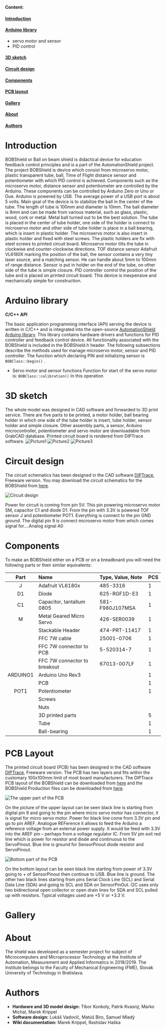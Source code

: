 **Content:**

#### [Introduction](#introduction)<br/>
#### [Arduino library](#arduino-library)<br/>
* servo motor and sensor
* PID control
#### [3D sketch](#3d-sketch)<br/>
#### [Circuit design](#circuit-design)<br/>
#### [Components](#components)<br/>
#### [PCB layout](#pcb-layout)<br/>
#### [Gallery](#gallery)<br/>
#### [About](#about)<br/>
#### [Authors](#authors)<br/>

# <a name="introduction"/>Introduction

BOBShield or Ball on beam shield is didactical device for education feedback control principles and is a part of the AutomationShield project. The project BOBShield is device which consist from microservo motor, plastic transparent tube, ball, Time of Flight distance sensor and potentiometer with which PID control is achieved. Components such as the microservo motor, distance sensor and potentiometer are controlled by the Arduino. These components can be controlled by Arduino Zero or Uno or Due. Arduino is powered by USB. The average power of a USB port is about 5 volts. Main goal of the device is to stabilize the ball in the center of the tube. The length of tube is 100mm and diameter is 10mm. The ball diameter is 8mm and can be made from various material, such as glass, plastic, wood, cork or metal. Metal ball turned out to be the best solution. The tube is placed in the center of tube holder, one side of the holder is connect to microservo motor and other side of tube holder is place in a ball bearing, which is insert in plastic holder. The microservo motor is also insert in plastic holder and fixed with steel screws. The plastic holders are fix with steel screws to printed circuit board. Microservo motor tilts the tube in clockwise and counter-clockwise directions. TOF distance sensor Adafruit VL6180X marking the position of the ball, the sensor contains a very tiny laser source, and a matching sensor. He can handle about 5mm to 100mm of range distance. Sensor is put in holder on the end of  the tube, on other side of the tube is simple closure. PID controller control the position of the tube and is placed on printed circuit board.                                                                                                         This device is inexpensive and mechanically simple for construction.

# <a name="arduino-library"/>Arduino library

**C/C++ API**

The basic application programming interface (API) serving the device is written in C/C++ and is integrated into the open-source [AutomationShield Arduino library](https://github.com/gergelytakacs/AutomationShield). This library contains hardware drivers and functions for PID controller and feedback control device. All functionality associated with the BOBShield is included in the BOBShield.h header.
The following subsections describe the methods used for manage microservo motor, sensor and PID controller.
The function which declaring PIN and initializing sensor is `BOBClass::begin()` .
* Servo motor and sensor functions
Function for start of the servo motor is:
`BOBClass::calibration()`
In this operation

# <a name="3d-skecth"/>3D sketch
The whole model was designed in CAD software and forwarded to 3D print service. There are five parts to be printed, a motor holder, ball bearing holder in which one side of the tube holder is insert, tube holder, sensor holder and simple closure. Other assembly parts, a sensor, Arduino microcontroller, potentiometer and servo motor are downloadable from GrabCAD database. Printed circuit board is rendered from DIPTrace software.
![Picture1](https://github.com/gergelytakacs/AutomationShield/wiki/fig/3D_Model_BOBShield_1.jpg)
![Picture2](https://github.com/gergelytakacs/AutomationShield/wiki/fig/3D_Model_BOBShield_2.jpg)
![Picture3](https://github.com/gergelytakacs/AutomationShield/wiki/fig/3D_Model_BOBShield_3.jpg)

# <a name="circuit-design"/>Circuit design
The circuit schematics has been designed in the CAD software [DIPTrace](https://diptrace.com/), Freeware version. You may download the circuit schematics for the BOBShield from [here](https://github.com/gergelytakacs/AutomationShield/wiki/file/BOBShield_Circuit.rar).

![Circuit design](https://github.com/gergelytakacs/AutomationShield/wiki/fig/BOBShield_Circuit.png)

Power for circuit is coming from pin 5V. This pin powering microservo motor SM, capacitor C1 and diode D1. From the pin with 3.3V is powered TOF sensor J and potentiometer POT1. Everything is connect to the pin GND ground. The digital pin 9 is connect microservo motor from which comes signal for....Analog signal A0



# <a name="components"/>Components
To make an BOBShield either on a PCB or on a breadboard you will need the following parts or their similar equivalents:

|   Part   |             Name             | Type, Value, Note | PCS |
|:--------:|:-----------------------------|:----------------|-----|
|     J    |       Adafruit VL6180x       |     485-3316    |  1  |
|    D1    |             Diode            |   625-RGF1D-E3  |  1  |
|    C1    |   Capacitor, tantallum 0805  | 581-F980J107MSA |  1  |
|     M    |   Metal Geared Micro Servo   |   426-SER0039   |  1  |
|          |       Stackable Header       |  474-PRT-11417  |  1  |
|          |         FFC 7W cable         |    25001-0706   |  1  |
|          |    FFC 7W connector to PCB   |    5-520314-7   |  1  |
|          | FFC 7W connector to breakout |   67013-007LF   |  1  |
| ARDUINO1 |       Arduino Uno Rev3       |                 |  1  |
|          |              PCB             |                 |  1  |
|   POT1   |         Potentiometer        |                 |  1  |
|          |            Screws            |                 |     |
|          |             Nuts             |                 |     |
|          |       3D printed parts       |                 |  5  |
|          |             Tube             |                 |  1  |
|          |         Ball-bearing         |                 |  1  |

# <a name="pcb-layout"/>PCB Layout

The printed circuit board (PCB) has been designed in the CAD software [DIPTrace](https://diptrace.com/), Freeware version.  The PCB has two layers and fits within the customary 100x100mm limit of most board manufacturers. The DIPTrace PCB layout of the BOBShield can be downloaded from [here](https://github.com/gergelytakacs/AutomationShield/wiki/file/BoBShield_PCB_R1_Final.zip) and the BOBShield Production files can be downloaded from [here](https://github.com/gergelytakacs/AutomationShield/wiki/file/BoBShield_Gerber_Production_R1.zip).

![The upper part of the PCB](https://github.com/gergelytakacs/AutomationShield/wiki/fig/BOBShield_Upper_part_of_the_PCB.png)

On the picture of the upper layout can be seen black line is starting from digital pin 9 and going to the pin where micro servo motor has connector, it is signal for micro servo motor. Power for black line come from 3.3V pin and go to pin AREF. Analogue REFerence it allows to feed the Arduino a reference voltage from an external power supply. It would be feed with 3.3V into the AREF pin – perhaps from a voltage regulator IC. From 5V pin exit red line which is  power for resistor and diode and continuous to the ServoPinout. Blue line is ground for SensorPinout diode resistor and ServoPinout.

![Bottom part of the PCB](https://github.com/gergelytakacs/AutomationShield/wiki/fig/BOBShield_Bottom_part_of_the_PCB.png)

On the bottom layout can be seen black line starting from power of 3.3V going to + of SensorPinout then continue to USB. Blue line is ground. The other two black lines starting from pins Serial Clock Line (SCL) and Serial Data Line (SDA) and going to SCL and SDA on SensorPinOut. I2C uses only two bidirectional open collector or open drain lines for SDA and SCL pulled up with resistors. Typical voltages used are +5 V or +3.3 V.
# <a name="gallery"/>Gallery



# <a name="about"/>About
The shield was developed as a semester project for subject of Microcomputers and Microprocessor Technology at the Institute of Automation, Measurement and Applied Informatics in 2018/2019. The Institute belongs to the Faculty of Mechanical Engineering (FME), Slovak University of Technology in Bratislava.

# <a name="authors"/>Authors

* **Hardware and 3D model design:** Tibor Konkoly, Patrik Kvasný, Marko Michal, Marek Krippel 
* **Software design:** Lukáš Vadovič, Matúš Bíro, Samuel Mladý
* **Wiki documentation:** Marek Krippel, Rastislav Haška     






